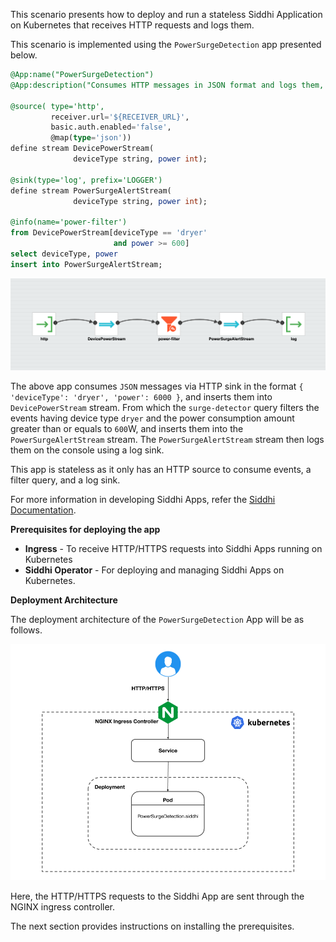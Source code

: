 This scenario presents how to deploy and run a stateless Siddhi Application on Kubernetes that receives HTTP requests and logs them. 

This scenario is implemented using the `PowerSurgeDetection` app presented below.

```sql
@App:name("PowerSurgeDetection")
@App:description("Consumes HTTP messages in JSON format and logs them, if the device type is 'dryer', and the power level is greater than or equal 600W.")

@source( type='http', 
         receiver.url='${RECEIVER_URL}',
         basic.auth.enabled='false', 
         @map(type='json'))
define stream DevicePowerStream(
              deviceType string, power int);

@sink(type='log', prefix='LOGGER')  
define stream PowerSurgeAlertStream(
              deviceType string, power int);

@info(name='power-filter')  
from DevicePowerStream[deviceType == 'dryer' 
                       and power >= 600] 
select deviceType, power  
insert into PowerSurgeAlertStream;
```

![Graphical View of PowerSurgeDetection App](../../assets/PowerSurgeDetection.png "Graphical View of PowerSurgeDetection App")

The above app consumes `JSON` messages via HTTP sink in the format `{ 'deviceType': 'dryer', 'power': 6000 }`, and inserts them into `DevicePowerStream` stream. From which the `surge-detector` query filters the events having device type `dryer` and the power consumption amount greater than or equals to `600`W, and inserts them into the `PowerSurgeAlertStream` stream. The `PowerSurgeAlertStream` stream then logs them on the console using a log sink.

This app is stateless as it only has an HTTP source to consume events, a filter query, and a log sink.

For more information in developing Siddhi Apps, refer the [Siddhi Documentation](http://siddhi.io/redirect/docs).

**Prerequisites for deploying the app**

- **Ingress** - To receive HTTP/HTTPS requests into Siddhi Apps running on Kubernetes
- **Siddhi Operator** - For deploying and managing Siddhi Apps on Kubernetes.

**Deployment Architecture**

The deployment architecture of the `PowerSurgeDetection` App will be as follows. 

![Deployment Architecture](../../assets/architectures/stateless-deployment.png "Deployment Architecture")

Here, the HTTP/HTTPS requests to the Siddhi App are sent through the NGINX ingress controller.

The next section provides instructions on installing the prerequisites.
